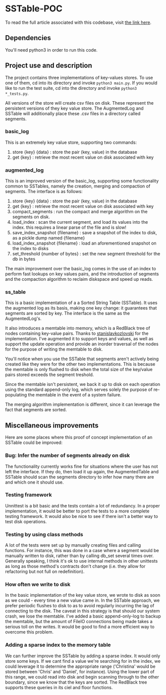 # SSTable-POC

To read the full article associated with this codebase, visit [the link here](https://www.notion.so/Implementing-a-basic-SSTable-363b7bbd98674291ba80edd1d61d8a0a).

## Dependencies

You'll need python3 in order to run this code.

## Project use and description

The project contains three implementations of key-values stores. To use one of them, cd into its directory and invoke `python3 main.py`. If you would like to run the test suite, cd into the directory and invoke `python3 *_tests.py`.

All versions of the store will create csv files on disk. These represent the persistent versions of they key value store. The AugmentedLog and SSTable will additionally place these .csv files in a directory called segments.

### basic_log

This is an extremely key value store, supporting two commands:

1. store {key} {data} : store the pair (key, value) in the database
2. get {key} : retrieve the most recent value on disk associated with key

### augmented_log

This is an improved version of the basic_log, supporting some functionality common to SSTables, namely the creation, merging and compaction of segments. The interface is as follows:

1. store {key} {data} : store the pair (key, value) in the database
2. get {key} : retrieve the most recent value on disk associated with key
3. compact_segments : run the compact and merge algorithm on the segments on disk.
4. load_index : scan the current segment, and load its values into the index. this requires a linear parse of the file and is slow!
5. save_index_snapshot {filename} : save a snapshot of the index to disk, as a pickle dump named {filename}
6. load_index_snapshot {filename} : load an aforementioned snapshot on the index to disks
7. set_threshold {number of bytes} : set the new segment threshold for the db in bytes

The main improvement over the basic_log comes in the use of an index to perform fast lookups on key values pairs, and the introduction of segments and the compaction algorithm to reclaim diskspace and speed up reads.

### ss_table

This is a basic implementation of a a Sorted String Table (SSTable). It uses the augmented log as its basis, making one key change: it guarantees that segments are sorted by key. The interface is the same as the AugmentedLog's.

It also introduces a memtable into memory, which is a RedBlack tree of nodes containing key-value pairs. Thanks to [stanislavkozlovski](https://github.com/stanislavkozlovski/Red-Black-Tree/blob/master/rb_tree.py) for the implementation. I've augmented it to support keys and values, as well as support the update operation and provide an inorder traversal of the nodes for the purpose of writing the memtable to disk.

You'll notice when you use the SSTable that segments aren't actively being created like they were for the other two implementations. This is because the memtable is only flushed to disk when the total size of the key/value pairs stored exceeds the segment treshold.

Since the memtable isn't persistent, we back it up to disk on each operation using the standard append-only log, which serves solely the purpose of re-populating the memtable in the event of a system failure.

The merging algorithm implementation is different, since it can leverage the fact that segments are sorted.

## Miscellaneous improvements

Here are some places where this proof of concept implementation of an SSTable could be improved:

### Bug: Infer the number of segments already on disk

The functionality currently works fine for situations where the user has not left the interface. If they do, then load it up again, the AugmentedTable and SSTable should scan the segments directory to infer how many there are and which one it should use.

### Testing framework

Unnittest is a bit basic and the tests contain a lot of redundancy. In a proper implementation, it would be better to port the tests to a more complete testing framework. It would also be nice to see if there isn't a better way to test disk operations.

### Testing by using class methods

A lot of the tests were set up by manually creating files and calling functions. For instance, this was done in a case where a segment would be manually written to disk, rather than by calling db_set several times over. Generally speaking, I think it's ok to use internal methods in other unittests as long as those method's contracts don't change (i.e. they allow for refactoring but not full on redefinition).

### How often we write to disk

In the basic implementation of the key value store, we wrote to disk as soon as we could - every time a new value came in. In the SSTable approach, we prefer periodic flushes to disk to as to avoid regularly incurring the lag of connecting to the disk. The caveat in this strategy is that should our system crash, we lose the memtable. I've added a basic append-only-log to backup the memtable, but the amount of FileIO connections being made takes a serious toll on the writes. It would be good to find a more efficient way to overcome this problem.

### Adding a sparse index to the memory table

We can further improve the SSTable by adding a sparse index. It would only store some keys. If we cant find a value we're searching for in the index, we could leverage it to determine the appropriate range ('Christina' would be stored between 'Chris' and 'Daniel', for instance). Using the lower part of this range, we could read into disk and begin scanning through to the other boundary, since we know that the keys are sorted. The RedBlack tree supports these queries in its ciel and floor functions.
